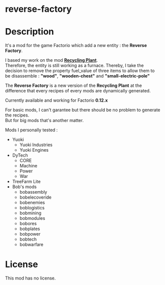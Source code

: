 # reverse-factory
# Description
It's a mod for the game Factorio which add a new entity : the __Reverse Factory__.  
  
I based my work on the mod [__Recycling Plant__][recycling_plant].  
Therefore, the entity is still working as a furnace. Thereby, I take the decision to remove the property fuel_value of three items to allow them to be disassemble : __"wood"__, __"wooden-chest"__ and __"small-electric-pole"__  
  
The __Reverse Factory__ is a new version of the __Recycling Plant__ at the difference that every recipes of every mods are dynamically generated.  
   
Currently available and working for Factorio __0.12.x__   
  
For basic mods, I can't garantee but there should be no problem to generate the recipes.  
But for big mods that's another matter.  
  
Mods I personally tested :  
* Yuoki
  * Yuoki Industries
  * Yuoki Engines
* DyTech
  * CORE
  * Machine
  * Power
  * War
* TreeFarm Lite
* Bob's mods
  * bobassembly
  * bobelecoveride
  * bobenemies
  * boblogistics
  * bobmining
  * bobmodules
  * bobores
  * bobplates
  * bobpower
  * bobtech
  * bobwarfare
  
# License
  
This mod has no license.

[recycling_plant]: http://www.factorioforums.com/forum/viewtopic.php?f=87&t=10247
